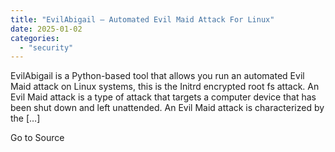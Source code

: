 ```yaml
---
title: "EvilAbigail – Automated Evil Maid Attack For Linux"
date: 2025-01-02
categories: 
  - "security"
---
```


EvilAbigail is a Python-based tool that allows you run an automated Evil Maid attack on Linux systems, this is the Initrd encrypted root fs attack. An Evil Maid attack is a type of attack that targets a computer device that has been shut down and left unattended. An Evil Maid attack is characterized by the \[…\]

Go to Source
